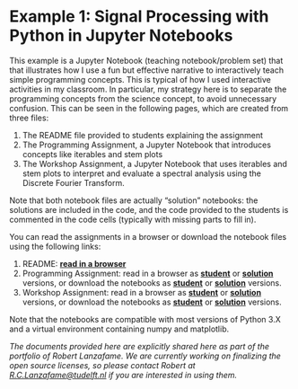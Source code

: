 # Example 1: Signal Processing with Python in Jupyter Notebooks

This example is a Jupyter Notebook (teaching notebook/problem set) that that illustrates how I use a fun but effective narrative to interactively teach simple programming concepts. This is typical of how I used interactive activities in my classroom. In particular, my strategy here is to separate the programming concepts from the science concept, to avoid unnecessary confusion. This can be seen in the following pages, which are created from three files:

1. The README file provided to students explaining the assignment
2. The Programming Assignment, a Jupyter Notebook that introduces concepts like iterables and stem plots
3. The Workshop Assignment, a Jupyter Notebook that uses iterables and stem plots to interpret and evaluate a spectral analysis using the Discrete Fourier Transform.

Note that both notebook files are actually “solution” notebooks: the solutions are included in the code, and the code provided to the students is commented in the code cells (typically with missing parts to fill in).

You can read the assignments in a browser or download the notebook files using the following links:

1. README: **[read in a browser](https://rlanzafame.github.io/portfolio/brilliant/example-01/README.html)**
2. Programming Assignment: read in a browser as **[student](https://rlanzafame.github.io/portfolio/brilliant/example-01/PA_2_3_iter_remoto.html)** or **[solution](https://rlanzafame.github.io/portfolio/brilliant/example-01/PA_2_3_solution.html)** versions, or download the notebooks as **[student](https://rlanzafame.github.io/portfolio/brilliant/example-01/PA_2_3_iter_remoto.ipynb)** or **[solution](https://rlanzafame.github.io/portfolio/brilliant/example-01/PA_2_3_solution.ipynb)** versions.
3. Workshop Assignment: read in a browser as **[student](https://rlanzafame.github.io/portfolio/brilliant/example-01/WS_2_3_DFT_you_try_meow.html)** or **[solution](https://rlanzafame.github.io/portfolio/brilliant/example-01/WS_2_3_solution.html)** versions, or download the notebooks as **[student](https://rlanzafame.github.io/portfolio/brilliant/example-01/WS_2_3_DFT_you_try_meow.ipynb)** or **[solution](https://rlanzafame.github.io/portfolio/brilliant/example-01/WS_2_3_solution.ipynb)** versions.

Note that the notebooks are compatible with most versions of Python 3.X and a virtual environment containing numpy and matplotlib. 

_The documents provided here are explicitly shared here as part of the portfolio of Robert Lanzafame. We are currently working on finalizing the open source licenses, so please contact Robert at R.C.Lanzafame@tudelft.nl if you are interested in using them._